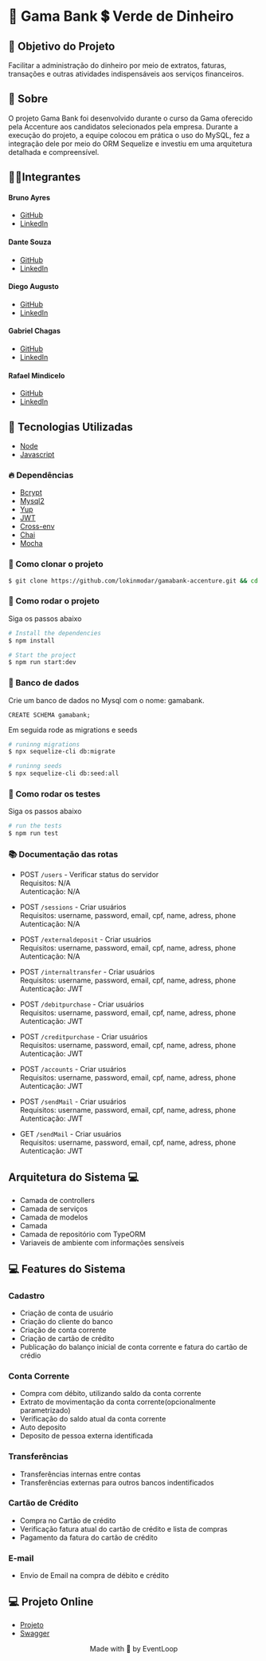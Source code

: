 # 🏦 Gama Bank 💲 Verde de Dinheiro

## 🎯 Objetivo do Projeto

Facilitar a administração do dinheiro por meio de extratos, faturas, transações e outras atividades indispensáveis aos serviços financeiros.

## 📃 Sobre

O projeto Gama Bank foi desenvolvido durante o curso da Gama oferecido pela Accenture aos candidatos selecionados pela empresa. Durante a execução do projeto, a equipe colocou em prática o uso do MySQL, fez a integração dele por meio do ORM Sequelize e investiu em uma arquitetura detalhada e compreensível.

## 👨‍💻Integrantes
#### Bruno Ayres

- [GitHub](https://github.com/bjsec)
- [LinkedIn](https://www.linkedin.com/in/bruno-jorge-sec/)

#### Dante Souza

- [GitHub](https://github.com/lokinmodar)
- [LinkedIn](https://www.linkedin.com/in/dante-souza-e-souza/)

#### Diego Augusto

- [GitHub](https://github.com/debug-droid)
- [LinkedIn](https://www.linkedin.com/in/diego-augusto-b957921a2/)

#### Gabriel Chagas

- [GitHub](https://github.com/GabrielChagas1)
- [LinkedIn](https://www.linkedin.com/in/gabriel-chagas-analista-programador/)
<!-- #### Glória Teodoro

- [GitHub](https://github.com/gloriateodoro)
- [LinkedIn](https://www.linkedin.com/in/gl%C3%B3ria-teodoro-8910331b7/) -->

#### Rafael Mindicelo

- [GitHub](https://github.com/rafaelmindicelo)
- [LinkedIn](https://www.linkedin.com/in/rafael-mindicelo-2171389b/)



## 🧪 Tecnologias Utilizadas
- [Node](https://nodejs.org/en/)
- [Javascript](https://www.javascript.com/)

### 🔥 Dependências

- [Bcrypt](https://www.npmjs.com/package/bcrypt)
- [Mysql2](https://www.npmjs.com/package/mysql2)
- [Yup](https://www.npmjs.com/package/yup)
- [JWT](https://jwt.io/)
- [Cross-env](https://www.npmjs.com/package/cross-env)
- [Chai](https://www.chaijs.com/)
- [Mocha](https://mochajs.org/)

### 🚀 Como clonar o projeto

```bash
$ git clone https://github.com/lokinmodar/gamabank-accenture.git && cd gamabank-accenture
```
### 🚀 Como rodar o projeto

Siga os passos abaixo
```bash
# Install the dependencies
$ npm install

# Start the project
$ npm run start:dev
```

### 🚀 Banco de dados

Crie um banco de dados no Mysql com o nome: gamabank. 
```
CREATE SCHEMA gamabank;
```
Em seguida rode as migrations e seeds
```bash
# runinng migrations
$ npx sequelize-cli db:migrate

# runinng seeds
$ npx sequelize-cli db:seed:all
```
### 🎯 Como rodar os testes

Siga os passos abaixo
```bash
# run the tests
$ npm run test
```
### 📚 Documentação das rotas

- POST `/users` - Verificar status do servidor  
    Requisitos: N/A  
    Autenticação: N/A  

- POST `/sessions` - Criar usuários  
    Requisitos: username, password, email, cpf, name, adress, phone  
    Autenticação: N/A 

- POST `/externaldeposit` - Criar usuários  
    Requisitos: username, password, email, cpf, name, adress, phone  
    Autenticação: N/A 

- POST `/internaltransfer` - Criar usuários  
    Requisitos: username, password, email, cpf, name, adress, phone  
    Autenticação: JWT

- POST `/debitpurchase` - Criar usuários  
    Requisitos: username, password, email, cpf, name, adress, phone  
    Autenticação: JWT  

- POST `/creditpurchase` - Criar usuários  
    Requisitos: username, password, email, cpf, name, adress, phone  
    Autenticação: JWT 

- POST `/accounts` - Criar usuários  
    Requisitos: username, password, email, cpf, name, adress, phone  
    Autenticação: JWT 

- POST `/sendMail` - Criar usuários  
    Requisitos: username, password, email, cpf, name, adress, phone  
    Autenticação: JWT 

- GET  `/sendMail` - Criar usuários  
    Requisitos: username, password, email, cpf, name, adress, phone  
    Autenticação: JWT 
## Arquitetura do Sistema 💻  

- Camada de controllers  
- Camada de serviços  
- Camada de modelos
- Camada   
- Camada de repositório com TypeORM  
- Variaveis de ambiente com informações sensíveis 


## 💻 Features do Sistema  

### Cadastro  
- Criação de conta de usuário  
- Criação do cliente do banco  
- Criação de conta corrente  
- Criação de cartão de crédito  
- Publicação do balanço inicial de conta corrente e fatura do cartão de crédio  

### Conta Corrente
- Compra com débito, utilizando saldo da conta corrente
- Extrato de movimentação da conta corrente(opcionalmente parametrizado)  
- Verificação do saldo atual da conta corrente  
- Auto deposito  
- Deposito de pessoa externa identificada  
### Transferências 
- Transferências internas entre contas
- Transferências externas para outros bancos indentificados
### Cartão de Crédito
- Compra no Cartão de crédito  
- Verificação fatura atual do cartão de crédito e lista de compras   
- Pagamento da fatura do cartão de crédito  

### E-mail 
- Envio de Email na compra de débito e crédito

## 💻 Projeto Online

- [Projeto](https://gamabank-eventloop.herokuapp.com/)
- [Swagger](https://gamabank-eventloop.herokuapp.com/documentation/)


<p align="center">Made with 💜 by EventLoop</p>